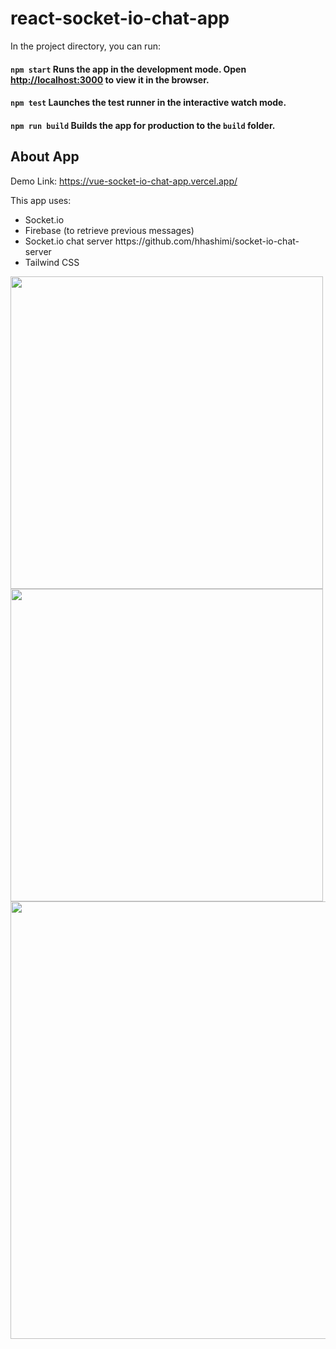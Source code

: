 # react-socket-io-chat-app

In the project directory, you can run:

#### `npm start` Runs the app in the development mode. Open [http://localhost:3000](http://localhost:3000) to view it in the browser.

#### `npm test` Launches the test runner in the interactive watch mode.

#### `npm run build` Builds the app for production to the `build` folder.

## About App

Demo Link: https://vue-socket-io-chat-app.vercel.app/

This app uses:
<ul>
  <li>Socket.io</li>
  <li>Firebase (to retrieve previous messages)</li>
  <li>Socket.io chat server https://github.com/hhashimi/socket-io-chat-server</li>
  <li>Tailwind CSS</li>
</ul>

<img src='https://user-images.githubusercontent.com/18535797/139190944-71fe0e47-e5d2-4db8-ad97-a4ef2854cc6d.png' width="500"/>

<img src='https://user-images.githubusercontent.com/18535797/139190948-0ffc4ae7-ad1b-45e5-b3e6-93c694561111.png' width="500"/>

<img src='https://user-images.githubusercontent.com/18535797/139190951-f7412f93-b4ca-48ad-b743-0ce07b0271c5.png' width="700"/>

